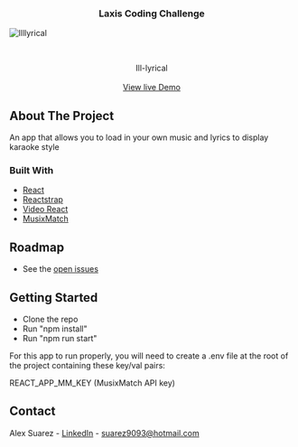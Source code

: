  <h3 align="center">Laxis Coding Challenge</h3>
 
![Illlyrical](gif/demo.gif)

<!-- PROJECT LOGO -->
<br />
<p align="center">
  
  
  <p align="center">
    Ill-lyrical
    <br />
    <br />
    <a href="https://suarez9093.github.io/music-player/">View live Demo</a>
  </p>
</p>

<!-- ABOUT THE PROJECT -->

## About The Project

An app that allows you to load in your own music and lyrics to display karaoke style

### Built With

- [React](https://reactjs.org/)
- [Reactstrap](https://reactstrap.github.io/)
- [Video React](https://github.com/video-react/video-react)
- [MusixMatch](https://developer.musixmatch.com/)

<!-- ROADMAP -->

## Roadmap

- See the [open issues](https://github.com/suarez9093/music-player/issues)

## Getting Started

- Clone the repo
- Run "npm install"
- Run "npm run start"

For this app to run properly, you will need to create a .env file at the root of the project containing these key/val pairs:

REACT_APP_MM_KEY (MusixMatch API key)

<!-- CONTACT -->
<!-- CONTACT -->

## Contact

Alex Suarez - [LinkedIn](https://www.linkedin.com/in/alexsuarez9093/) - suarez9093@hotmail.com
